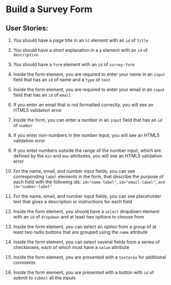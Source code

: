 # Build a Survey Form #


## User Stories: ##

1. You should have a page title in an `h1` element with an `id` of `title`

2. You should have a short explanation in a `p` element with an `id` of `description`

3. You should have a `form` element with an `id` of `survey-form`

4. Inside the form element, you are required to enter your name in an `input` field that has an `id` of name and a `type` of `text`

5. Inside the form element, you are required to enter your email in an `input` field that has an `id` of `email`

6. If you enter an email that is not formatted correctly, you will see an HTML5 validation error

7. Inside the form, you can enter a number in an `input` field that has an `id` of `number`

8. If you enter non-numbers in the number input, you will see an HTML5 validation error

9. If you enter numbers outside the range of the number input, which are defined by the `min` and `max` attributes, you will see an HTML5 validation error

10. For the name, email, and number input fields, you can see corresponding `label` elements in the form, that describe the purpose of each field with the following ids: `id="name-label"`, `id="email-label"`, `and id="number-label"`

11. For the name, email, and number input fields, you can see placeholder text that gives a description or instructions for each field

12. Inside the form element, you should have a `select` dropdown element with an `id` of `dropdown` and at least two options to choose from

13. Inside the form element, you can select an option from a group of at least two radio buttons that are grouped using the `name` attribute

14. Inside the form element, you can select several fields from a series of checkboxes, each of which must have a `value` attribute

15. Inside the form element, you are presented with a `textarea` for additional comments

16. Inside the form element, you are presented with a button with `id` of submit to `submit` all the inputs

